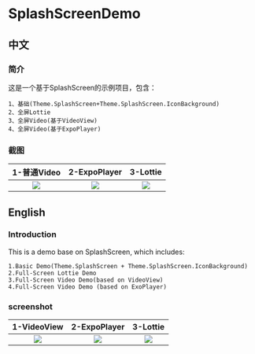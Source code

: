# SplashScreenDemo

## 中文

### 简介

这是一个基于SplashScreen的示例项目，包含：

```
1、基础(Theme.SplashScreen+Theme.SplashScreen.IconBackground)
2、全屏Lottie
3、全屏Video(基于VideoView)
4、全屏Video(基于ExpoPlayer)
```

### 截图

| 1-普通Video | 2-ExpoPlayer | 3-Lottie |
| :---------: | :----------: | :------: |
|   ![][1]    |    ![][2]    |  ![][3]  |



## English

### Introduction

This is a demo base on SplashScreen,  which includes:

```
1.Basic Demo(Theme.SplashScreen + Theme.SplashScreen.IconBackground)
2.Full-Screen Lottie Demo
3.Full-Screen Video Demo(based on VideoView)
4.Full-Screen Video Demo (based on ExoPlayer)
```

### screenshot

| 1-VideoView | 2-ExpoPlayer | 3-Lottie |
| :---------: | :----------: | :------: |
|   ![][1]    |    ![][2]    |  ![][3]  |



[1]:images/android-splash-video-5.gif
[2]:images/android-splash-expo-6.gif
[3]:images/android-splash-lottie-7.gif